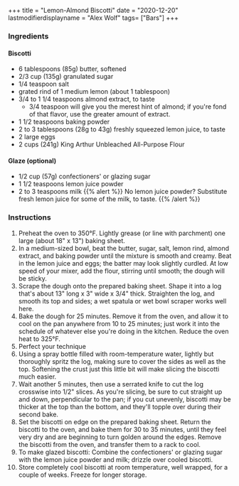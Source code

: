 +++
title = "Lemon-Almond Biscotti"
date = "2020-12-20"
lastmodifierdisplayname = "Alex Wolf"
tags= ["Bars"]
+++

### Ingredients
#### Biscotti
* 6 tablespoons (85g) butter, softened
* 2/3 cup (135g) granulated sugar
* 1/4 teaspoon salt
* grated rind of 1 medium lemon (about 1 tablespoon)
* 3/4 to 1 1/4 teaspoons almond extract, to taste
    * 3/4 teaspoon will give you the merest hint of almond; if you're fond of that flavor, use the greater amount of extract.
* 1 1/2 teaspoons baking powder
* 2 to 3 tablespoons (28g to 43g) freshly squeezed lemon juice, to taste
* 2 large eggs
* 2 cups (241g) King Arthur Unbleached All-Purpose Flour

#### Glaze (optional)
* 1/2 cup (57g) confectioners' or glazing sugar
* 1 1/2 teaspoons lemon juice powder
* 2 to 3 teaspoons milk
{{% alert %}}
No lemon juice powder? Substitute fresh lemon juice for some of the milk, to taste.
{{% /alert %}}

### Instructions

1. Preheat the oven to 350°F. Lightly grease (or line with parchment) one large (about 18" x 13") baking sheet.
1. In a medium-sized bowl, beat the butter, sugar, salt, lemon rind, almond extract, and baking powder until the mixture is smooth and creamy. Beat in the lemon juice and eggs; the batter may look slightly curdled. At low speed of your mixer, add the flour, stirring until smooth; the dough will be sticky.
1. Scrape the dough onto the prepared baking sheet. Shape it into a log that's about 13" long x 3" wide x 3/4" thick. Straighten the log, and smooth its top and sides; a wet spatula or wet bowl scraper works well here.
1. Bake the dough for 25 minutes. Remove it from the oven, and allow it to cool on the pan anywhere from 10 to 25 minutes; just work it into the schedule of whatever else you're doing in the kitchen. Reduce the oven heat to 325°F.
1. Perfect your technique
1. Using a spray bottle filled with room-temperature water, lightly but thoroughly spritz the log, making sure to cover the sides as well as the top. Softening the crust just this little bit will make slicing the biscotti much easier.
1. Wait another 5 minutes, then use a serrated knife to cut the log crosswise into 1/2" slices. As you're slicing, be sure to cut straight up and down, perpendicular to the pan; if you cut unevenly, biscotti may be thicker at the top than the bottom, and they'll topple over during their second bake.
1. Set the biscotti on edge on the prepared baking sheet. Return the biscotti to the oven, and bake them for 30 to 35 minutes, until they feel very dry and are beginning to turn golden around the edges. Remove the biscotti from the oven, and transfer them to a rack to cool.
1. To make glazed biscotti: Combine the confectioners' or glazing sugar with the lemon juice powder and milk; drizzle over cooled biscotti.
1. Store completely cool biscotti at room temperature, well wrapped, for a couple of weeks. Freeze for longer storage.
